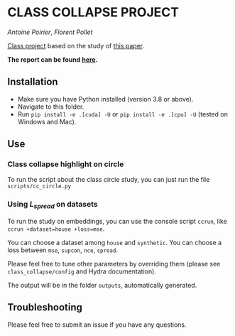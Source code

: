 # CLASS COLLAPSE PROJECT

*Antoine Poirier*, *Florent Pollet*

[Class project](https://www.jeanfeydy.com/Teaching/index.html) based on the study of [this paper](https://www.mdpi.com/2813-0324/3/1/4).

**The report can be found [here](https://drive.google.com/file/d/1ce7IDspPz6T-n4BJ8ze9sglegq1TEYSB/view?usp=sharing).**

## Installation

- Make sure you have Python installed (version 3.8 or above).
- Navigate to this folder.
- Run `pip install -e .[cuda] -U` or `pip install -e .[cpu] -U` (tested on Windows and Mac).

## Use

### Class collapse highlight on circle

To run the script about the class circle study, you can just run the file `scripts/cc_circle.py`

### Using $L_{spread}$ on datasets

To run the study on embeddings, you can use the console script `ccrun`, like `ccrun +dataset=house +loss=mse`.

You can choose a dataset among `house` and `synthetic`. You can choose a loss between `mse`, `supcon`, `nce`, `spread`.

Please feel free to tune other parameters by overriding them (please see `class_collapse/config` and Hydra documentation).

The output will be in the folder `outputs`, automatically generated.

## Troubleshooting

Please feel free to submit an issue if you have any questions.